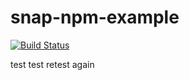 # snap-npm-example

[![Build Status](https://snap-ci.com/snap-ci-examples/npm-deploy-example/branch/master/build_image)](https://snap-ci.com/snap-ci-examples/npm-deploy-example/branch/master)

test
test 
retest
again
